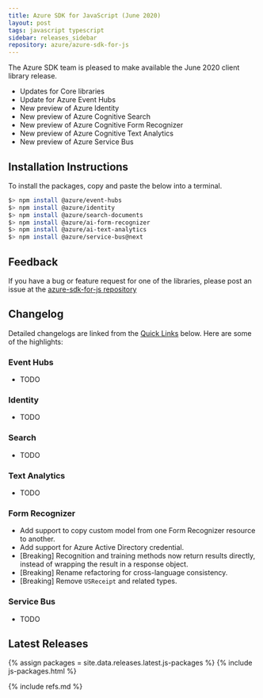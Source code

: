 ```yaml
---
title: Azure SDK for JavaScript (June 2020)
layout: post
tags: javascript typescript
sidebar: releases_sidebar
repository: azure/azure-sdk-for-js
---
```


The Azure SDK team is pleased to make available the June 2020 client library release.

- Updates for Core libraries
- Update for Azure Event Hubs
- New preview of Azure Identity
- New preview of Azure Cognitive Search
- New preview of Azure Cognitive Form Recognizer
- New preview of Azure Cognitive Text Analytics
- New preview of Azure Service Bus

## Installation Instructions

To install the packages, copy and paste the below into a terminal.

```bash
$> npm install @azure/event-hubs
$> npm install @azure/identity
$> npm install @azure/search-documents
$> npm install @azure/ai-form-recognizer
$> npm install @azure/ai-text-analytics
$> npm install @azure/service-bus@next
```

## Feedback

If you have a bug or feature request for one of the libraries, please post an issue at the [azure-sdk-for-js repository](https://github.com/azure/azure-sdk-for-js/issues)

## Changelog

Detailed changelogs are linked from the [Quick Links](#quick-links) below. Here are some of the highlights:

### Event Hubs

- TODO

### Identity

- TODO

### Search

- TODO

### Text Analytics

- TODO

### Form Recognizer

- Add support to copy custom model from one Form Recognizer resource to another.
- Add support for Azure Active Directory credential.
- [Breaking] Recognition and training methods now return results directly, instead of wrapping the result in a response object.
- [Breaking] Rename refactoring for cross-language consistency.
- [Breaking] Remove `USReceipt` and related types.

### Service Bus

- TODO

## Latest Releases

{% assign packages = site.data.releases.latest.js-packages %}
{% include js-packages.html %}

{% include refs.md %}
